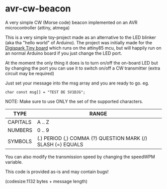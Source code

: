 # avr-cw-beacon
A very simple CW (Morse code) beacon implemented on an AVR microcontroller (attiny, atmega)

This is a very simple toy-project made as an alternative to the LED blinker (aka tha "hello world" of Arduino). 
The project was initially made for the [Digispark Tiny board](http://digistump.com/products/1) which runs on the attiny85 mcu, but will happily run on an normal Arduino board if you just change the LED port.

At the moment the only thing it does is to turn on/off the on-board LED but by changing the port you can use it to switch on/off a CW transmitter (extra circuit may be required)

Just set your message into the msg array and you are ready to go. eg.
````
char const msg[] = "TEST DE SV1DJG";
````

NOTE: Make sure to use ONLY the set of the supported characters.

|TYPE | RANGE|
--------|-------
CAPITALS| A .. Z
NUMBERS | 0 .. 9
SYMBOLS | (.) PERIOD (,) COMMA (?) QUESTION MARK (/) SLASH (=) EQUALS

You can also modify the transmission speed by changing the speedWPM variable.

This code is provided as-is and may contain bugs!

(codesize:1132 bytes + message length)
